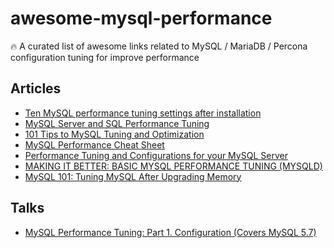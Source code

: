 # awesome-mysql-performance
🔥 A curated list of awesome links related to MySQL / MariaDB / Percona configuration tuning for improve performance

## Articles

- [Ten MySQL performance tuning settings after installation](https://www.percona.com/blog/2014/01/28/10-mysql-performance-tuning-settings-after-installation/)
- [MySQL Server and SQL Performance Tuning](https://www.oracle.com/technetwork/community/developer-day/mysql-performance-tuning-403029.pdf)
- [101 Tips to MySQL Tuning and Optimization](https://www.monitis.com/blog/101-tips-to-mysql-tuning-and-optimization/)
- [MySQL Performance Cheat Sheet](https://severalnines.com/database-blog/mysql-performance-cheat-sheet)
- [Performance Tuning and Configurations for your MySQL Server](https://www.universalclass.com/articles/computers/performance-tuning-and-configurations-for-your-mysql-server.htm)
- [MAKING IT BETTER: BASIC MYSQL PERFORMANCE TUNING (MYSQLD)](https://mediatemple.net/community/products/dv/204404044/making-it-better%3A-basic-mysql-performance-tuning-(mysqld))
- [MySQL 101: Tuning MySQL After Upgrading Memory](https://www.percona.com/blog/2020/09/30/mysql-101-tuning-mysql-after-upgrading-memory/)

## Talks

- [MySQL Performance Tuning: Part 1. Configuration (Covers MySQL 5.7)](https://www.youtube.com/watch?v=0CqMv0ucqFA)
